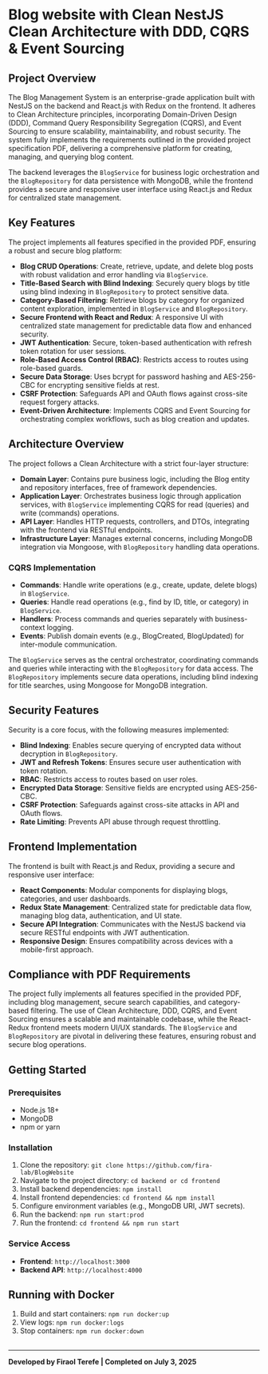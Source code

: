 <!DOCTYPE html>
<html lang="en">
<head>
    <meta charset="UTF-8">
    <meta name="viewport" content="width=device-width, initial-scale=1.0">
 
</head>
<body>
    <h1>Blog website with Clean NestJS Clean Architecture with DDD, CQRS & Event Sourcing</h1>
    <h2>Project Overview</h2>
    <p>
        The Blog Management System is an enterprise-grade application built with NestJS on the backend and React.js with Redux on the frontend. It adheres to Clean Architecture principles, incorporating Domain-Driven Design (DDD), Command Query Responsibility Segregation (CQRS), and Event Sourcing to ensure scalability, maintainability, and robust security. The system fully implements the requirements outlined in the provided project specification PDF, delivering a comprehensive platform for creating, managing, and querying blog content.
    </p>
    <p>
        The backend leverages the <code>BlogService</code> for business logic orchestration and the <code>BlogRepository</code> for data persistence with MongoDB, while the frontend provides a secure and responsive user interface using React.js and Redux for centralized state management.
    </p>
    <h2>Key Features</h2>
    <p>
        The project implements all features specified in the provided PDF, ensuring a robust and secure blog platform:
    </p>
    <ul>
        <li><b>Blog CRUD Operations</b>: Create, retrieve, update, and delete blog posts with robust validation and error handling via <code>BlogService</code>.</li>
        <li><b>Title-Based Search with Blind Indexing</b>: Securely query blogs by title using blind indexing in <code>BlogRepository</code> to protect sensitive data.</li>
        <li><b>Category-Based Filtering</b>: Retrieve blogs by category for organized content exploration, implemented in <code>BlogService</code> and <code>BlogRepository</code>.</li>
        <li><b>Secure Frontend with React and Redux</b>: A responsive UI with centralized state management for predictable data flow and enhanced security.</li>
        <li><b>JWT Authentication</b>: Secure, token-based authentication with refresh token rotation for user sessions.</li>
        <li><b>Role-Based Access Control (RBAC)</b>: Restricts access to routes using role-based guards.</li>
        <li><b>Secure Data Storage</b>: Uses bcrypt for password hashing and AES-256-CBC for encrypting sensitive fields at rest.</li>
        <li><b>CSRF Protection</b>: Safeguards API and OAuth flows against cross-site request forgery attacks.</li>
        <li><b>Event-Driven Architecture</b>: Implements CQRS and Event Sourcing for orchestrating complex workflows, such as blog creation and updates.</li>
    </ul>
    <h2>Architecture Overview</h2>
    <p>
        The project follows a Clean Architecture with a strict four-layer structure:
    </p>
    <ul>
        <li><b>Domain Layer</b>: Contains pure business logic, including the Blog entity and repository interfaces, free of framework dependencies.</li>
        <li><b>Application Layer</b>: Orchestrates business logic through application services, with <code>BlogService</code> implementing CQRS for read (queries) and write (commands) operations.</li>
        <li><b>API Layer</b>: Handles HTTP requests, controllers, and DTOs, integrating with the frontend via RESTful endpoints.</li>
        <li><b>Infrastructure Layer</b>: Manages external concerns, including MongoDB integration via Mongoose, with <code>BlogRepository</code> handling data operations.</li>
    </ul>
    <h3>CQRS Implementation</h3>
    <ul>
        <li><b>Commands</b>: Handle write operations (e.g., create, update, delete blogs) in <code>BlogService</code>.</li>
        <li><b>Queries</b>: Handle read operations (e.g., find by ID, title, or category) in <code>BlogService</code>.</li>
        <li><b>Handlers</b>: Process commands and queries separately with business-context logging.</li>
        <li><b>Events</b>: Publish domain events (e.g., BlogCreated, BlogUpdated) for inter-module communication.</li>
    </ul>
    <p>
        The <code>BlogService</code> serves as the central orchestrator, coordinating commands and queries while interacting with the <code>BlogRepository</code> for data access. The <code>BlogRepository</code> implements secure data operations, including blind indexing for title searches, using Mongoose for MongoDB integration.
    </p>
    <h2>Security Features</h2>
    <p>
        Security is a core focus, with the following measures implemented:
    </p>
    <ul>
        <li><b>Blind Indexing</b>: Enables secure querying of encrypted data without decryption in <code>BlogRepository</code>.</li>
        <li><b>JWT and Refresh Tokens</b>: Ensures secure user authentication with token rotation.</li>
        <li><b>RBAC</b>: Restricts access to routes based on user roles.</li>
        <li><b>Encrypted Data Storage</b>: Sensitive fields are encrypted using AES-256-CBC.</li>
        <li><b>CSRF Protection</b>: Safeguards against cross-site attacks in API and OAuth flows.</li>
        <li><b>Rate Limiting</b>: Prevents API abuse through request throttling.</li>
    </ul>
    <h2>Frontend Implementation</h2>
    <p>
        The frontend is built with React.js and Redux, providing a secure and responsive user interface:
    </p>
    <ul>
        <li><b>React Components</b>: Modular components for displaying blogs, categories, and user dashboards.</li>
        <li><b>Redux State Management</b>: Centralized state for predictable data flow, managing blog data, authentication, and UI state.</li>
        <li><b>Secure API Integration</b>: Communicates with the NestJS backend via secure RESTful endpoints with JWT authentication.</li>
        <li><b>Responsive Design</b>: Ensures compatibility across devices with a mobile-first approach.</li>
    </ul>
    <h2>Compliance with PDF Requirements</h2>
    <p>
        The project fully implements all features specified in the provided PDF, including blog management, secure search capabilities, and category-based filtering. The use of Clean Architecture, DDD, CQRS, and Event Sourcing ensures a scalable and maintainable codebase, while the React-Redux frontend meets modern UI/UX standards. The <code>BlogService</code> and <code>BlogRepository</code> are pivotal in delivering these features, ensuring robust and secure blog operations.
    </p>
    <h2>Getting Started</h2>
    <h3>Prerequisites</h3>
    <ul>
        <li>Node.js 18+</li>
        <li>MongoDB</li>
        <li>npm or yarn</li>
    </ul>
    <h3>Installation</h3>
    <ol>
        <li>Clone the repository: <code>git clone https://github.com/fira-lab/BlogWebsite </code></li>
        <li>Navigate to the project directory: <code>cd backend or cd frontend</code></li>
        <li>Install backend dependencies: <code>npm install</code></li>
        <li>Install frontend dependencies: <code>cd frontend && npm install</code></li>
        <li>Configure environment variables (e.g., MongoDB URI, JWT secrets).</li>
        <li>Run the backend: <code>npm run start:prod</code></li>
        <li>Run the frontend: <code>cd frontend && npm run start</code></li>
    </ol>
    <h3>Service Access</h3>
    <ul>
        <li><b>Frontend</b>: <code>http://localhost:3000</code></li>
        <li><b>Backend API</b>: <code>http://localhost:4000</code></li>
    </ul>
    <h2>Running with Docker</h2>
    <ol>
        <li>Build and start containers: <code>npm run docker:up</code></li>
        <li>View logs: <code>npm run docker:logs</code></li>
        <li>Stop containers: <code>npm run docker:down</code></li>
    </ol>
   <h2></h2>
    <hr>
    <p><b>Developed by Firaol Terefe  | Completed on July 3, 2025</b></p>
</body>
</html>
